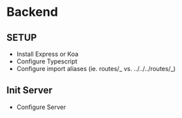# Backend

## SETUP

- Install Express or Koa
- Configure Typescript
- Configure import aliases (ie. routes/_ vs. ../../../routes/_)

## Init Server

- Configure Server
